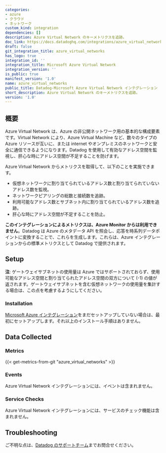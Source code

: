 ```yaml
---
categories:
- azure
- クラウド
- ネットワーク
custom_kind: integration
dependencies: []
description: Azure Virtual Network のキーメトリクスを追跡。
doc_link: https://docs.datadoghq.com/integrations/azure_virtual_networks/
draft: false
git_integration_title: azure_virtual_networks
has_logo: true
integration_id: ''
integration_title: Microsoft Azure Virtual Network
integration_version: ''
is_public: true
manifest_version: '1.0'
name: azure_virtual_networks
public_title: Datadog-Microsoft Azure Virtual Network インテグレーション
short_description: Azure Virtual Network のキーメトリクスを追跡。
version: '1.0'
---
```


<!--  SOURCED FROM https://github.com/DataDog/dogweb -->
## 概要

Azure Virtual Network は、Azure の非公開ネットワーク用の基本的な構成要素です。Virtual Network により、Azure Virtual Machine など、数々のタイプの Azure リソースが互いに、または internet やオンプレミスのネットワークと安全に通信できるようになります。Datadog を使用して有効なアドレス空間を監視し、肝心な時にアドレス空間が不足することを防げます。

Azure Virtual Network からメトリクスを取得して、以下のことを実施できます。

* 仮想ネットワークに割り当てられているアドレス数と割り当てられていないアドレス数を監視。
* ネットワークピアリングの総数と接続数を追跡。
* 利用可能なアドレス数とサブネット内に割り当てられているアドレス数を追跡。
* 肝心な時にアドレス空間が不足することを防止。

**このインテグレーションによるメトリクスは、Azure Monitor からは利用できません**。Datadog は Azure のメタデータ API を照会し、応答を時系列データポイントに変換することで、これらを生成します。これらは、Azure インテグレーションからの標準メトリクスとして Datadog で提供されます。

## Setup

**注**: ゲートウェイサブネットの使用量は Azure ではサポートされておらず、使用可能なアドレス空間と割り当てられたアドレス空間の双方について (-1) の値が返されます。ゲートウェイサブネットを含む仮想ネットワークの使用量を集計する場合は、この点を考慮するようにしてください。

### Installation

[Microsoft Azure インテグレーション][1]をまだセットアップしていない場合は、最初にセットアップします。それ以上のインストール手順はありません。

## Data Collected
### Metrics
{{< get-metrics-from-git "azure_virtual_networks" >}}


### Events
Azure Virtual Network インテグレーションには、イベントは含まれません。

### Service Checks
Azure Virtual Network インテグレーションには、サービスのチェック機能は含まれません。

## Troubleshooting
ご不明な点は、[Datadog のサポートチーム][3]までお問合せください。

[1]: https://docs.datadoghq.com/ja/integrations/azure/
[2]: https://github.com/DataDog/dogweb/blob/prod/integration/azure_virtual_networks/azure_virtual_networks_metadata.csv
[3]: https://docs.datadoghq.com/ja/help/